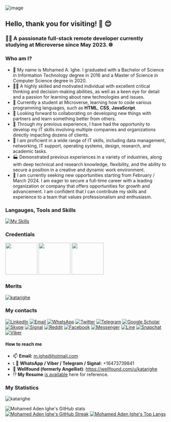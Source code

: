 ![image](https://github.com/katarighe/katarighe/assets/80690364/902ea34b-86ab-4da1-8f56-c5183b3aeb4a)

## Hello, thank you for visiting! 👋 😊

### 👨‍💻 A passionate full-stack remote developer currently studying at Microverse since May 2023. 🌐

### Who am I?
- 👋 My name is Mohamed A. Ighe. I graduated with a Bachelor of Science in Information Technology degree in 2016 and a Master of Science in Computer Science degree in 2020.
- 🙋‍♂️ A highly skilled and motivated individual with excellent critical thinking and decision-making abilities, as well as a keen eye for detail and a passion for learning about new technologies and issues.
- 🌱 Currently a student at Microverse, learning how to code various programming languages, such as **HTML**, **CSS**, **JavaScript**. 
- 💞️ Looking forward to collaborating on developing new things with partners and learn something better from others. 
- 💼 Through my previous experience, I have had the opportunity to develop my IT skills involving multiple companies and organizations directly impacting dozens of clients.
- 🔎 I am proficient in a wide range of IT skills, including data management, networking, IT support, operating systems, design, research, and academic tasks.
- 🏭 Demonstrated previous experiences in a variety of industries, along with deep technical and research knowledge, flexibility, and the ability to secure a position in a creative and dynamic work environment.
- 🔮 I am currently seeking new opportunities starting from February / March 2024. I am eager to secure a full-time career with a leading organization or company that offers opportunities for growth and advancement. I am confident that I can contribute my skills and experience to a team that values professionalism and enthusiasm.

### Langauges, Tools and Skills
[![My Skills](https://skillicons.dev/icons?i=js,html,css,wasm,c,css,cpp,r,git,github,mysql,nodejs,php,py,ruby,sass,vscode,wordpress,bootstrap,linkedin,rails,typescript,react,redux,webpack,tailwind)](https://skillicons.dev)

### Credentials
<div>
  <img src="https://github.com/katarighe/katarighe/assets/80690364/6b80a0b3-fce2-4592-bd0d-11769cdcf3ff" width="100" />
  <img src="https://github.com/katarighe/katarighe/assets/80690364/7567fdb3-8b53-4df5-af5e-a8721431a124" width="100"/>
  <img src="https://github.com/katarighe/katarighe/assets/80690364/b2d3d163-2d8f-4db7-92f4-c20008c7de27" width="100"/>
</div>

### Merits
<a href="https://github.com/ryo-ma/github-profile-trophy"><img src="https://github-profile-trophy.vercel.app/?username=katarighe" alt="katarighe" /></a>

### My contacts
<div>
  <a href="https://www.linkedin.com/in/katarighe/"><img src="https://img.shields.io/static/v1?style=for-the-badge&message=LinkedIn&color=0A66C2&logo=LinkedIn&logoColor=FFFFFF&label=" alt="LinkedIn" /></a>
  <a href="mailto:athlon.wiki@gmail.com?subject=Hi%20Mohamed,%20nice%20to%20meet%20you!"><img alt="Email" src="https://img.shields.io/static/v1?style=for-the-badge&message=Gmail&color=EA4335&logo=Gmail&logoColor=FFFFFF&label=" /></a>
  <a href="https://wa.link/v02om9"><img alt="WhatsApp" src="https://img.shields.io/badge/WhatsApp-25D366?style=for-the-badge&logo=whatsapp&logoColor=white" /></a>
  <a href="https://www.twitter.com/katarighe"><img alt="Twitter" src="https://img.shields.io/badge/Twitter-%231DA1F2.svg?style=for-the-badge&logo=Twitter&logoColor=white" /></a>
  <a href="https://telegram.me/katarighe"><img alt="Telegram" src="https://img.shields.io/badge/Telegram-2CA5E0?style=for-the-badge&logo=telegram&logoColor=white" /></a>
  <a href="https://scholar.google.com/citations?user=p_BiBB0AAAAJ&hl=en"><img alt="Google Scholar" src="https://img.shields.io/badge/Google_Scholar-4285F4?style=for-the-badge&logo=google-scholar&logoColor=white)" /></a>
  <a href="live:m.ighe"> <img alt="Skype" src="https://img.shields.io/badge/Skype-%2300AFF0.svg?style=for-the-badge&logo=Skype&logoColor=white" /></a>
  <a href=""> <img alt="Signal" src="https://img.shields.io/badge/Signal-%23039BE5.svg?style=for-the-badge&logo=Signal&logoColor=white" /></a>
  <a href="https://www.reddit.com/u/Katarighe?utm_source=share&utm_medium=android_app&utm_name=androidcss&utm_term=3&utm_content=1"> <img alt="Reddit" src="https://img.shields.io/badge/Reddit-FF4500?style=for-the-badge&logo=reddit&logoColor=white" /></a>
  <a href="https://www.facebook.com/katarighe/"> <img alt="Facebook" src="https://img.shields.io/badge/Facebook-1877F2?style=for-the-badge&logo=facebook&logoColor=white" /></a>
  <a href="https://msng.link/o?katarighe=fm"> <img alt="Messenger" src="https://img.shields.io/badge/Messenger-00B2FF?style=for-the-badge&logo=messenger&logoColor=white" /></a>
  <a href="https://line.me/ti/p/mH4XEel70b"> <img alt="Line" src="https://img.shields.io/badge/Line-00C300?style=for-the-badge&logo=line&logoColor=white" /></a>
  <a href="https://www.snapchat.com/add/m.ighe?share_id=VL1Yc5t5ObQ&locale=en-US"> <img alt="Snapchat" src="https://img.shields.io/badge/Snapchat-%23FFFC00.svg?style=for-the-badge&logo=Snapchat&logoColor=white" /></a>
  <a href="https://msng.link/o?16473739841=vi"> <img alt="Viber" src="https://img.shields.io/badge/Viber-8B66A9?style=for-the-badge&logo=viber&logoColor=white" /></a>
</div>

#### How to reach me
- 📫 **Email:** m.ighe@hotmail.com
- 📞 📧 **WhatsApp / Viber / Telegram / Signal:** +16473739841
- 📝 **Wellfound (formerly Angellist)**: https://wellfound.com/u/katarighe
- ⁉ **My Resume** [is available](https://docs.google.com/document/d/10aKwG5M8Q0UozSecJdDe7ipX0eyMuoFZvQSNt3-qggE/edit?usp=sharing) here for reference.

### My Statistics
<img src="https://komarev.com/ghpvc/?username=katarighe" alt="katarighe" />

![Mohamed Aden Ighe's GitHub stats](https://github-readme-stats.vercel.app/api?username=katarighe&show_icons=true&theme=radical)
[![Mohamed Aden Ighe's GitHub Streak](https://streak-stats.demolab.com/?user=katarighe&currStreakNum=2FD3EB&fire=pink&sideLabels=F00&date_format=[Y.]n.j&theme=radical)](https://git.io/streak-stats)
[![Mohamed Aden Ighe's Top Langs](https://github-readme-stats-git-masterrstaa-rickstaa.vercel.app/api/top-langs/?username=katarighe&theme=radical)](https://github.com/katarighe/github-readme-stats)

<!---
katarighe/katarighe is a ✨ special ✨ repository because its `README.md` (this file) appears on your GitHub profile.
You can click the Preview link to take a look at your changes.
--->
